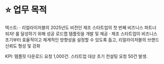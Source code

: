 # ⭐ 업무 목적

텍스트: · 리얼라이저블의 2025년도 비전인 제조 스타트업의 첫 번째 비즈니스 파트너 되자! 를 달성하기 위해 성공 로드맵 템플릿을 개발 및 제공
· 제조 스타트업이 비즈니스 초기부터 효율적이고 체계적인 방향성을 설정할 수 있도록 돕고, 리얼라이저블의 브랜드 신뢰도 형성 및 강화

KPI: 템플릿 다운로드 요청 1,000건. 스타트업 대상 초기 컨설팅 요청 50건 발생.